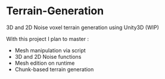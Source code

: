 # Terrain-Generation
3D and 2D Noise voxel terrain generation using Unity3D (WIP)

With this project I plan to master :
  - Mesh manipulation via script
  - 3D and 2D Noise functions
  - Mesh edition on runtime
  - Chunk-based terrain generation
